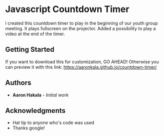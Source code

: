 # Javascript Countdown Timer

I created this countdown timer to play in the beginning of our youth group meeting. It plays fullscreen on the projector. Added a possibility to play a video at the end of the timer.

## Getting Started

If you want to download this for customization, GO AHEAD! Otherwise you can preview it with this link: https://aaronkala.github.io/countdown-timer/

## Authors

* **Aaron Hakala** - *Initial work*

## Acknowledgments

* Hat tip to anyone who's code was used
* Thanks google!
